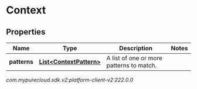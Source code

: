 # Context


## Properties

| Name | Type | Description | Notes |
| ------------ | ------------- | ------------- | ------------- |
| **patterns** | [**List&lt;ContextPattern&gt;**](ContextPattern) | A list of one or more patterns to match. |  |




_com.mypurecloud.sdk.v2:platform-client-v2:222.0.0_
